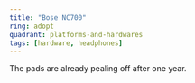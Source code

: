 ```yaml
---
title: "Bose NC700"
ring: adopt
quadrant: platforms-and-hardwares
tags: [hardware, headphones]
---
```


The pads are already pealing off after one year.
